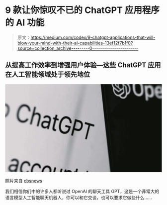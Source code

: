 # 9 款让你惊叹不已的 ChatGPT 应用程序的 AI 功能

> 原文：<https://medium.com/codex/9-chatgpt-applications-that-will-blow-your-mind-with-their-ai-capabilities-13ef12f7b1f0?source=collection_archive---------0----------------------->

## 从提高工作效率到增强用户体验—这些 ChatGPT 应用在人工智能领域处于领先地位

![](img/97e9ff4bd55103a08908fabfc24b190a.png)

照片来自 [cbsnews](https://www.cbsnews.com/video/artificial-intelligence-bot-chatgpt/)

我们相信你们中的许多人都听说过 OpenAI 的聊天工具 GPT，这是一个非常大的语言模型人工智能聊天机器人，你可以和它交谈，也可以要求它做些什么……